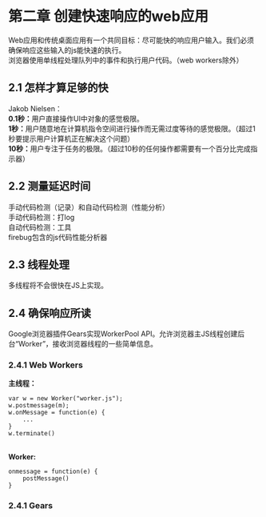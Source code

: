 # 第二章 创建快速响应的web应用

Web应用和传统桌面应用有一个共同目标：尽可能快的响应用户输入。我们必须确保响应这些输入的js能快速的执行。<br>
浏览器使用单线程处理队列中的事件和执行用户代码。（web workers除外）

## 2.1 怎样才算足够的快
Jakob Nielsen：<br>
<b>0.1秒：</b>用户直接操作UI中对象的感觉极限。<br>
<b>1秒：</b>用户随意地在计算机指令空间进行操作而无需过度等待的感觉极限。（超过1秒要提示用户计算机正在解决这个问题）<br>
<b>10秒：</b>用户专注于任务的极限。（超过10秒的任何操作都需要有一个百分比完成指示器）

## 2.2 测量延迟时间
手动代码检测（记录）和自动代码检测（性能分析）<br>
手动代码检测：打log <br>
自动代码检测：工具 <br>
firebug包含的js代码性能分析器

## 2.3 线程处理
多线程将不会很快在JS上实现。

## 2.4 确保响应所读
Google浏览器插件Gears实现WorkerPool API。允许浏览器主JS线程创建后台“Worker”，接收浏览器线程的一些简单信息。<br>
### 2.4.1 Web Workers
<b>主线程：</b><br>
	
	var w = new Worker("worker.js");
	w.postmessage(m);
	w.onMessage = function(e) {
		...
	}
	w.terminate()

<br>
<b>Worker:</b><br>

	onmessage = function(e) {
	    postMessage()
	}

### 2.4.1 Gears